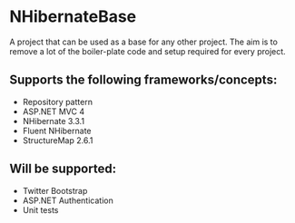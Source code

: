NHibernateBase
==============
A project that can be used as a base for any other project. The aim is to remove a lot of the boiler-plate code and setup required for every project.

Supports the following frameworks/concepts:
----------------
- Repository pattern
- ASP.NET MVC 4
- NHibernate 3.3.1
- Fluent NHibernate
- StructureMap 2.6.1


Will be supported:
----------------
- Twitter Bootstrap
- ASP.NET Authentication
- Unit tests